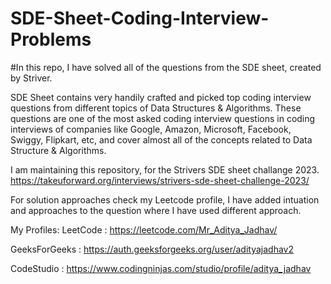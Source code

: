 # SDE-Sheet-Coding-Interview-Problems
#In this repo, I have solved all of the questions from the  SDE sheet, created by Striver.

SDE Sheet contains very handily crafted and picked top coding interview questions from different topics of Data Structures & Algorithms. These questions are one of the most asked coding interview questions in coding interviews of companies like Google, Amazon, Microsoft, Facebook, Swiggy, Flipkart, etc, and cover almost all of the concepts related to Data Structure & Algorithms.

I am maintaining this repository, for the Strivers SDE sheet challange 2023.
https://takeuforward.org/interviews/strivers-sde-sheet-challenge-2023/

For solution approaches check my Leetcode profile, 
I have added intuation and approaches to the question where I have used different approach.

My Profiles:
LeetCode      : https://leetcode.com/Mr_Aditya_Jadhav/

GeeksForGeeks : https://auth.geeksforgeeks.org/user/adityajadhav2

CodeStudio    : https://www.codingninjas.com/studio/profile/aditya_jadhav
